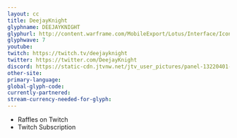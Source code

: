 ```yaml
---
layout: cc
title: DeejayKnight
glyphname: DEEJAYKNIGHT
glyphurl: http://content.warframe.com/MobileExport/Lotus/Interface/Icons/Player/ContentCreators/DeejayKnight.png
glyphwave: 7
youtube: 
twitch: https://twitch.tv/deejayknight
twitter: https://twitter.com/DeejayKnight
discord: https://static-cdn.jtvnw.net/jtv_user_pictures/panel-13220401-image-f74be6d4f37c434d-320.jpeg
other-site: 
primary-language: 
global-glyph-code: 
currently-partnered: 
stream-currency-needed-for-glyph: 
---
```

* Raffles on Twitch
* Twitch Subscription
